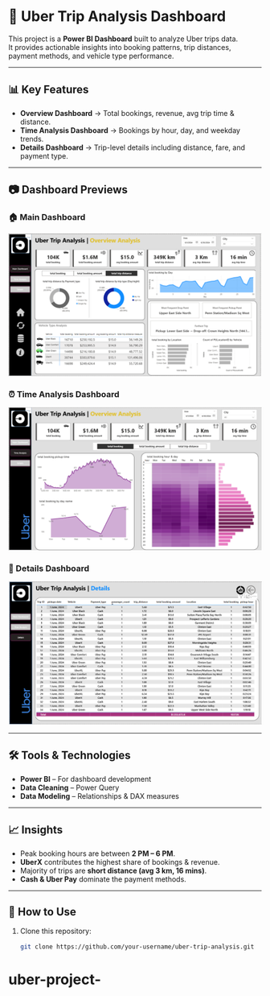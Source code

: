 # 🚖 Uber Trip Analysis Dashboard  

This project is a **Power BI Dashboard** built to analyze Uber trips data.  
It provides actionable insights into booking patterns, trip distances, payment methods, and vehicle type performance.  

---

## 📊 Key Features
- **Overview Dashboard** → Total bookings, revenue, avg trip time & distance.  
- **Time Analysis Dashboard** → Bookings by hour, day, and weekday trends.  
- **Details Dashboard** → Trip-level details including distance, fare, and payment type.  

---

## 📷 Dashboard Previews  

### 🏠 Main Dashboard  
![Main Dashboard](Main%20Dasboard.png)

### ⏰ Time Analysis Dashboard  
![Time Analysis](Time%20Analysis.png)

### 📑 Details Dashboard  
![Details](Details.png)

---

## 🛠️ Tools & Technologies
- **Power BI** – For dashboard development  
- **Data Cleaning** – Power Query  
- **Data Modeling** – Relationships & DAX measures  

---

## 📈 Insights
- Peak booking hours are between **2 PM – 6 PM**.  
- **UberX** contributes the highest share of bookings & revenue.  
- Majority of trips are **short distance (avg 3 km, 16 mins)**.  
- **Cash & Uber Pay** dominate the payment methods.  

---

## 🚀 How to Use
1. Clone this repository:  
   ```bash
   git clone https://github.com/your-username/uber-trip-analysis.git
# uber-project-
